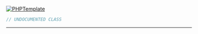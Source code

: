 <a href='https://github.com/ajthinking/archetype/blob/master/src/Endpoints/PHP/Maker/PHPTemplate.php'>![PHPTemplate](https://img.shields.io/badge/-Archetype\Endpoints\PHP\Maker\PHPTemplate-blue)
```php
// UNDOCUMENTED CLASS
```
<hr>